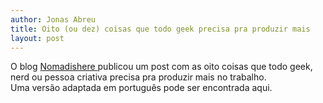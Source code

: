 ```yaml
---
author: Jonas Abreu
title: Oito (ou dez) coisas que todo geek precisa pra produzir mais
layout: post
---
```

O blog [ Nomadishere ][1] publicou um post com as oito coisas que todo geek, nerd ou pessoa criativa precisa pra produzir mais no trabalho.  
Uma versão adaptada em português pode ser encontrada aqui.

 [1]: http://nomadishere.com/2007/03/12/a-note-to-employers-8-things-intelligent-people-geeks-and-nerds-need-to-work-happy/

